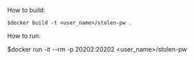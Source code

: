 How to build:

    $docker build -t <user_name>/stolen-pw .

How to run:

   $docker run -it --rm -p 20202:20202 <user_name>/stolen-pw


